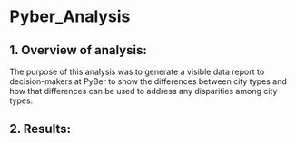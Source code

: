 # Pyber_Analysis

## 1. Overview of analysis:
The purpose of this analysis was to generate a visible data report to decision-makers at PyBer to show the differences between city types and how that differences can be used to address any disparities among city types.

## 2. Results:

